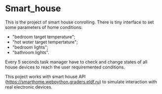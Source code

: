 # Smart_house

This is the project of smart house conrolling. There is tiny interface to set some parameters of home conditions:
- "bedroom target temperature";
- "hot woter target tempertature";
- "bedroom lights";
- "bathroom lights".

Every 5 seconds task manager have to check and change states of all house devices to reach the user requiremented conditions.

This poject works with smart house API (https://smarthome.webpython.graders.eldf.ru) to simulate interaction with real electronic devices.
